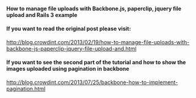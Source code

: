 #### How to manage file uploads with Backbone.js, paperclip, jquery file upload and Rails 3 example

#### If you want to read the original post please visit:
http://blog.crowdint.com/2013/02/19/how-to-manage-file-uploads-with-backbone-js-paperclip-jquery-file-upload-and.html

#### If you want to see the second part of the tutorial and how to show the images uploaded using pagination in backbone
http://blog.crowdint.com/2013/07/25/backbone-how-to-implement-pagination.html
